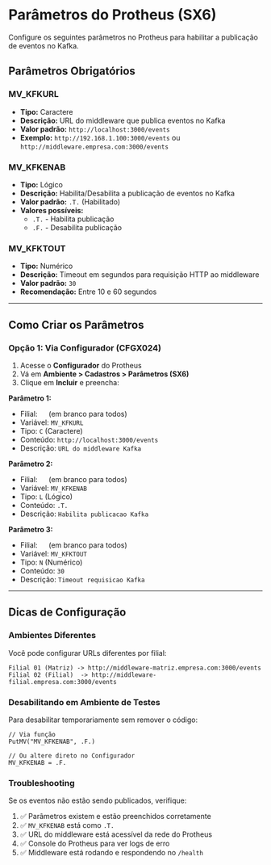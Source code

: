 # Parâmetros do Protheus (SX6)

Configure os seguintes parâmetros no Protheus para habilitar a publicação de eventos no Kafka.

## Parâmetros Obrigatórios

### MV_KFKURL
- **Tipo:** Caractere
- **Descrição:** URL do middleware que publica eventos no Kafka
- **Valor padrão:** `http://localhost:3000/events`
- **Exemplo:** `http://192.168.1.100:3000/events` ou `http://middleware.empresa.com:3000/events`

### MV_KFKENAB
- **Tipo:** Lógico
- **Descrição:** Habilita/Desabilita a publicação de eventos no Kafka
- **Valor padrão:** `.T.` (Habilitado)
- **Valores possíveis:** 
  - `.T.` - Habilita publicação
  - `.F.` - Desabilita publicação

### MV_KFKTOUT
- **Tipo:** Numérico
- **Descrição:** Timeout em segundos para requisição HTTP ao middleware
- **Valor padrão:** `30`
- **Recomendação:** Entre 10 e 60 segundos

---

## Como Criar os Parâmetros

### Opção 1: Via Configurador (CFGX024)

1. Acesse o **Configurador** do Protheus
2. Vá em **Ambiente > Cadastros > Parâmetros (SX6)**
3. Clique em **Incluir** e preencha:

**Parâmetro 1:**
- Filial: `  ` (em branco para todos)
- Variável: `MV_KFKURL`
- Tipo: `C` (Caractere)
- Conteúdo: `http://localhost:3000/events`
- Descrição: `URL do middleware Kafka`

**Parâmetro 2:**
- Filial: `  ` (em branco para todos)
- Variável: `MV_KFKENAB`
- Tipo: `L` (Lógico)
- Conteúdo: `.T.`
- Descrição: `Habilita publicacao Kafka`

**Parâmetro 3:**
- Filial: `  ` (em branco para todos)
- Variável: `MV_KFKTOUT`
- Tipo: `N` (Numérico)
- Conteúdo: `30`
- Descrição: `Timeout requisicao Kafka`

---

## Dicas de Configuração

### Ambientes Diferentes

Você pode configurar URLs diferentes por filial:

```
Filial 01 (Matriz) -> http://middleware-matriz.empresa.com:3000/events
Filial 02 (Filial)  -> http://middleware-filial.empresa.com:3000/events
```

### Desabilitando em Ambiente de Testes

Para desabilitar temporariamente sem remover o código:

```advpl
// Via função
PutMV("MV_KFKENAB", .F.)

// Ou altere direto no Configurador
MV_KFKENAB = .F.
```

### Troubleshooting

Se os eventos não estão sendo publicados, verifique:

1. ✅ Parâmetros existem e estão preenchidos corretamente
2. ✅ `MV_KFKENAB` está como `.T.`
3. ✅ URL do middleware está acessível da rede do Protheus
4. ✅ Console do Protheus para ver logs de erro
5. ✅ Middleware está rodando e respondendo no `/health`
